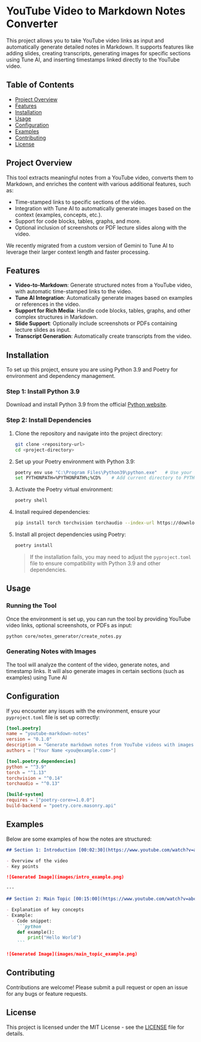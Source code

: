 # YouTube Video to Markdown Notes Converter

This project allows you to take YouTube video links as input and automatically generate detailed notes in Markdown. It supports features like adding slides, creating transcripts, generating images for specific sections using Tune AI, and inserting timestamps linked directly to the YouTube video.

## Table of Contents

- [Project Overview](#project-overview)
- [Features](#features)
- [Installation](#installation)
- [Usage](#usage)
- [Configuration](#configuration)
- [Examples](#examples)
- [Contributing](#contributing)
- [License](#license)

## Project Overview

This tool extracts meaningful notes from a YouTube video, converts them to Markdown, and enriches the content with various additional features, such as:

- Time-stamped links to specific sections of the video.
- Integration with Tune AI to automatically generate images based on the context (examples, concepts, etc.).
- Support for code blocks, tables, graphs, and more.
- Optional inclusion of screenshots or PDF lecture slides along with the video.

We recently migrated from a custom version of Gemini to Tune AI to leverage their larger context length and faster processing.

## Features

- **Video-to-Markdown**: Generate structured notes from a YouTube video, with automatic time-stamped links to the video.
- **Tune AI Integration**: Automatically generate images based on examples or references in the video.
- **Support for Rich Media**: Handle code blocks, tables, graphs, and other complex structures in Markdown.
- **Slide Support**: Optionally include screenshots or PDFs containing lecture slides as input.
- **Transcript Generation**: Automatically create transcripts from the video.

## Installation

To set up this project, ensure you are using Python 3.9 and Poetry for environment and dependency management.

### Step 1: Install Python 3.9

Download and install Python 3.9 from the official [Python website](https://www.python.org/downloads/release/python-390/).

### Step 2: Install Dependencies

1. Clone the repository and navigate into the project directory:

    ```bash
    git clone <repository-url>
    cd <project-directory>
    ```

2. Set up your Poetry environment with Python 3.9:

    ```bash
    poetry env use "C:\Program Files\Python39\python.exe"   # Use your Python 3.9 path
    set PYTHONPATH=%PYTHONPATH%;%CD%    # Add current directory to PYTHONPATH
    ```

3. Activate the Poetry virtual environment:

    ```bash
    poetry shell
    ```

4. Install required dependencies:

    ```bash
    pip install torch torchvision torchaudio --index-url https://download.pytorch.org/whl/cu124
    ```

5. Install all project dependencies using Poetry:

    ```bash
    poetry install
    ```

   > If the installation fails, you may need to adjust the `pyproject.toml` file to ensure compatibility with Python 3.9 and other dependencies.

## Usage

### Running the Tool

Once the environment is set up, you can run the tool by providing YouTube video links, optional screenshots, or PDFs as input:

```bash
python core/notes_generator/create_notes.py
```

### Generating Notes with Images

The tool will analyze the content of the video, generate notes, and timestamp links. It will also generate images in certain sections (such as examples) using Tune AI

## Configuration

If you encounter any issues with the environment, ensure your `pyproject.toml` file is set up correctly:

```toml
[tool.poetry]
name = "youtube-markdown-notes"
version = "0.1.0"
description = "Generate markdown notes from YouTube videos with images and timestamps."
authors = ["Your Name <you@example.com>"]

[tool.poetry.dependencies]
python = "^3.9"
torch = "^1.13"
torchvision = "^0.14"
torchaudio = "^0.13"

[build-system]
requires = ["poetry-core>=1.0.0"]
build-backend = "poetry.core.masonry.api"
```

## Examples

Below are some examples of how the notes are structured:

```markdown
## Section 1: Introduction [00:02:30](https://www.youtube.com/watch?v=abc123&t=150s)

- Overview of the video
- Key points

![Generated Image](images/intro_example.png)

---

## Section 2: Main Topic [00:15:00](https://www.youtube.com/watch?v=abc123&t=900s)

- Explanation of key concepts
- Example:
  - Code snippet:
    ```python
    def example():
        print("Hello World")
    ```

![Generated Image](images/main_topic_example.png)
```

## Contributing

Contributions are welcome! Please submit a pull request or open an issue for any bugs or feature requests.

## License

This project is licensed under the MIT License - see the [LICENSE](LICENSE) file for details.
